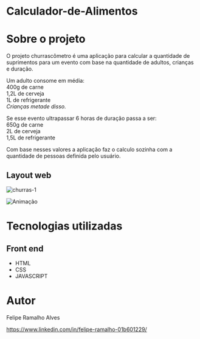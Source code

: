 # Calculador-de-Alimentos

# Sobre o projeto

O projeto churrascômetro é uma aplicação para calcular a quantidade de suprimentos para um evento com base na quantidade de adultos, crianças e duração.

Um adulto consome em média: <br>
400g de carne <br>
1,2L de cerveja <br>
1L de refrigerante <br>
<em>Crianças metade disso.</em>

Se esse evento ultrapassar 6 horas de duração passa a ser: <br>
650g de carne <br>
2L de cerveja <br>
1,5L de refrigerante <br>

Com base nesses valores a aplicação faz o calculo sozinha com a quantidade de pessoas definida pelo usuário.

## Layout web
![churras-1](https://user-images.githubusercontent.com/108680857/178047776-b9c800bb-2d72-4f1b-b364-8f7d5a18a56e.png)

![Animação](https://user-images.githubusercontent.com/108680857/178053689-d6084067-b8d4-4afb-99e3-fb0425fa87d5.gif)

# Tecnologias utilizadas
## Front end
- HTML
- CSS
- JAVASCRIPT

# Autor

Felipe Ramalho Alves

https://www.linkedin.com/in/felipe-ramalho-01b601229/
